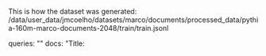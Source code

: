 This is how the dataset was generated:
/data/user_data/jmcoelho/datasets/marco/documents/processed_data/pythia-160m-marco-documents-2048/train/train.jsonl

queries: "<query>"
docs: "Title: <title> Text: <text>"


That's why inference has "add_makers".
